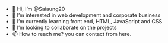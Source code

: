 - 👋 Hi, I’m @Saiaung20
- 👀 I’m interested in web development and corporate business
- 🌱 I’m currently learning front end, HTML, JavaScript and CSS
- 💞️ I’m looking to collaborate on the projects
- 📫 How to reach me? you can contact from here. 


